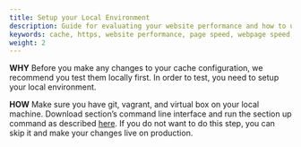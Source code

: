 ```yaml
---
title: Setup your Local Environment
description: Guide for evaluating your website performance and how to use section.io to make improvements.
keywords: cache, https, website performance, page speed, webpage speed, website security, content delivery network, CDN
weight: 2
---
```


**WHY** Before you make any changes to your cache configuration, we recommend you test them locally first. In order to test, you need to setup your local environment.

**HOW** Make sure you have git, vagrant, and virtual box on your local machine. Download section’s command line interface and run the section up command as described [here](https://www.section.io/docs/local-development/). If you do not want to do this step, you can skip it and make your changes live on production.
